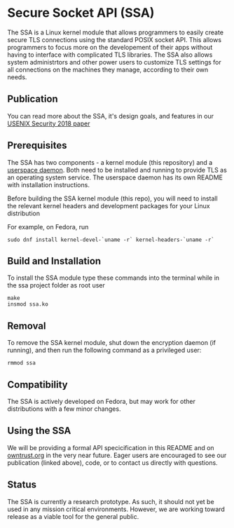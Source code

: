 # Secure Socket API (SSA)
The SSA is a Linux kernel module that allows programmers to easily create secure TLS connections using the standard POSIX socket API. This allows programmers to focus more on the developement of their apps without having to interface with complicated TLS libraries. The SSA also allows system administrtors and other power users to customize TLS settings for all connections on the machines they manage, according to their own needs.

## Publication
You can read more about the SSA, it's design goals, and features in our [USENIX Security 2018 paper](https://www.usenix.org/conference/usenixsecurity18/presentation/oneill)

## Prerequisites
The SSA has two components - a kernel module (this repository) and a [userspace daemon](https://github.com/markoneill/ssa-daemon).
Both need to be installed and running to provide TLS as an operating system service.
The userspace daemon has its own README with installation instructions.

Before building the SSA kernel module (this repo), you will need to install the relevant kernel headers and development packages for your Linux distribution

For example, on Fedora, run
```
sudo dnf install kernel-devel-`uname -r` kernel-headers-`uname -r`
```

## Build and Installation
To install the SSA module type these commands into the terminal while in the ssa project folder as root user
```
make
insmod ssa.ko
```

## Removal
To remove the SSA kernel module, shut down the encryption daemon (if running), and then run the following command as a privileged user:
```
rmmod ssa
```

## Compatibility
The SSA is actively developed on Fedora, but may work for other distributions with a few minor changes.

## Using the SSA
We will be providing a formal API specicification in this README and on [owntrust.org](https://owntrust.org) in the very near future. Eager users are encouraged to see our publication (linked above), code, or to contact us directly with questions.

## Status
The SSA is currently a research prototype. As such, it should not yet be used in any mission critical environments. However, we are working toward release as a viable tool for the general public.
